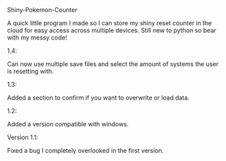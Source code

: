 Shiny-Pokemon-Counter

A quick little program I made so I can store my shiny reset counter in the cloud for easy access across multiple devices. Still new to python so bear with my messy code!

1.4:

Can now use multiple save files and select the amount of systems the user is resetting with.

1.3:

Added a section to confirm if you want to overwrite or load data.

1.2:

Added a version compatible with windows.

Version 1.1:

Fixed a bug I completely overlooked in the first version.
